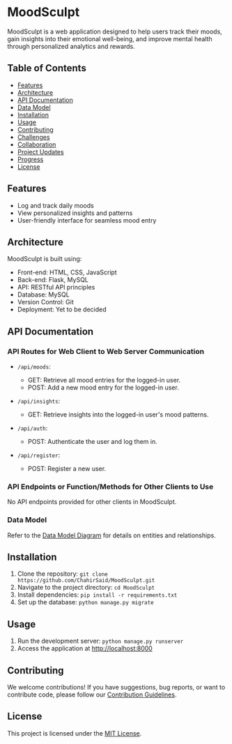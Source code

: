 # MoodSculpt

MoodSculpt is a web application designed to help users track their moods, gain insights into their emotional well-being, and improve mental health through personalized analytics and rewards.

## Table of Contents

- [Features](#features)
- [Architecture](#architecture)
- [API Documentation](#api-documentation)
- [Data Model](#data-model)
- [Installation](#installation)
- [Usage](#usage)
- [Contributing](#contributing)
- [Challenges](#challenges)
- [Collaboration](#collaboration)
- [Project Updates](#project-updates)
- [Progress](#progress)
- [License](#license)

## Features

- Log and track daily moods
- View personalized insights and patterns
- User-friendly interface for seamless mood entry

## Architecture

MoodSculpt is built using:

- Front-end: HTML, CSS, JavaScript
- Back-end: Flask, MySQL
- API: RESTful API principles
- Database: MySQL
- Version Control: Git
- Deployment: Yet to be decided

## API Documentation

### API Routes for Web Client to Web Server Communication

- `/api/moods`: 
  - GET: Retrieve all mood entries for the logged-in user.
  - POST: Add a new mood entry for the logged-in user.

- `/api/insights`: 
  - GET: Retrieve insights into the logged-in user's mood patterns.

- `/api/auth`: 
  - POST: Authenticate the user and log them in.

- `/api/register`: 
  - POST: Register a new user.

### API Endpoints or Function/Methods for Other Clients to Use

No API endpoints provided for other clients in MoodSculpt.

### Data Model

Refer to the [Data Model Diagram](link-to-diagram) for details on entities and relationships.

## Installation

1. Clone the repository: `git clone https://github.com/ChahirSaid/MoodSculpt.git`
2. Navigate to the project directory: `cd MoodSculpt`
3. Install dependencies: `pip install -r requirements.txt`
4. Set up the database: `python manage.py migrate`

## Usage

1. Run the development server: `python manage.py runserver`
2. Access the application at [http://localhost:8000](http://localhost:8000)

## Contributing

We welcome contributions! If you have suggestions, bug reports, or want to contribute code, please follow our [Contribution Guidelines](CONTRIBUTING.md).

## License

This project is licensed under the [MIT License](LICENSE).
